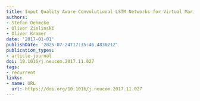 ```yaml
---
title: Input Quality Aware Convolutional LSTM Networks for Virtual Marine Sensors
authors:
- Stefan Oehmcke
- Oliver Zielinski
- Oliver Kramer
date: '2017-01-01'
publishDate: '2025-07-24T17:35:46.483021Z'
publication_types:
- article-journal
doi: 10.1016/j.neucom.2017.11.027
tags:
- recurrent
links:
- name: URL
  url: https://doi.org/10.1016/j.neucom.2017.11.027
---
```

